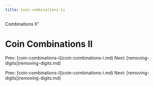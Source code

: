 ```yaml
---
title: coin-combinations-ii
---
```


Combinations II\"

# Coin Combinations II

Prev:
\[coin-combinations-i](coin-combinations-i.md)
Next: \[removing-digits](removing-digits.md)

Prev:
\[coin-combinations-i](coin-combinations-i.md)
Next: \[removing-digits](removing-digits.md)
